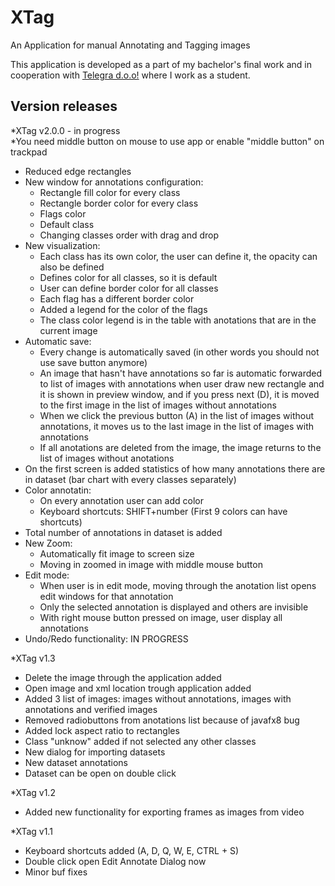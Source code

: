 # XTag
An Application for manual Annotating and Tagging images

This application is developed as a part of my bachelor's final work and in cooperation with <a href="https://www.telegra-europe.com/">Telegra d.o.o!</a>
where I work as a student. 

<h2> Version releases </h2>
*XTag v2.0.0 - in progress <br>
*You need middle button on mouse to use app or enable "middle button" on trackpad
<ul>
  <li>Reduced edge rectangles</li>
  <li>New window for annotations configuration:<br>
  <ul>
    <li>Rectangle fill color for every class</li>
    <li>Rectangle border color for every class</li>
    <li>Flags color</li>
    <li>Default class</li>
    <li>Changing classes order with drag and drop</li>
  </ul>
  </li>
  <li>New visualization:<br>
    <ul>
      <li>Each class has its own color, the user can define it, the opacity can also be defined</li>
      <li>Defines color for all classes, so it is default</li>
      <li>User can define border color for all classes</li>
      <li>Each flag has a different border color</li>
      <li>Added a legend for the color of the flags</li>
      <li>The class color legend is in the table with anotations that are in the current image</li>
    </ul>
  </li>
  <li>Automatic save:<br>
    <ul>
      <li>Every change is automatically saved (in other words you should not use save button anymore)</li>
      <li>An image that hasn't have annotations so far is automatic forwarded to list of images with annotations when user draw new rectangle and it is shown in preview window, and if you press next (D), it is moved to the first image in the list of images without annotations</li>
      <li>When we click the previous button (A) in the list of images without annotations, it moves us to the last image in the list of images with annotations</li>
      <li>If all anotations are deleted from the image, the image returns to the list of images without anotations</li>
    </ul>
  </li>
  <li>On the first screen is added statistics of how many annotations there are in dataset (bar chart with every classes separately)</li>
  <li>Color annotatin:<br>
    <ul>
      <li>On every annotation user can add color</li>
      <li>Keyboard shortcuts: SHIFT+number (First 9 colors can have shortcuts)</li>
    </ul>
  </li>
  <li>Total number of annotations in dataset is added</li>
  <li>New Zoom:<br>
    <ul>
      <li>Automatically fit image to screen size</li>
      <li>Moving in zoomed in image with middle mouse button</li>
    </ul>
  </li>
  <li>Edit mode:<br>
    <ul>
      <li>When user is in edit mode, moving through the anotation list opens edit windows for that annotation</li>
      <li>Only the selected annotation is displayed and others are invisible</li>
      <li>With right mouse button pressed on image, user display all annotations</li>
    </ul>
  </li>
  <li>Undo/Redo functionality: IN PROGRESS</li>
</ul>

*XTag v1.3
<ul>
  <li>Delete the image through the application added</li>
  <li>Open image and xml location trough application added</li>
  <li>Added 3 list of images: images without annotations, images with annotations and verified images</li>
  <li>Removed radiobuttons from anotations list because of javafx8 bug</li>
  <li>Added lock aspect ratio to rectangles</li>
  <li>Class "unknow" added if not selected any other classes</li>
  <li>New dialog for importing datasets</li>
  <li>New dataset annotations</li>
  <li>Dataset can be open on double click</li>
</ul>    
*XTag v1.2
<ul>
  <li>Added new functionality for exporting frames as images from video</li>
</ul>
*XTag v1.1
<ul>
  <li>Keyboard shortcuts added (A, D, Q, W, E, CTRL + S)</li>
  <li>Double click open Edit Annotate Dialog now</li>
  <li>Minor buf fixes</li>
</ul>
